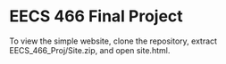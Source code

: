 EECS 466 Final Project
==================

To view the simple website, clone the repository, extract EECS_466_Proj/Site.zip, and open site.html.